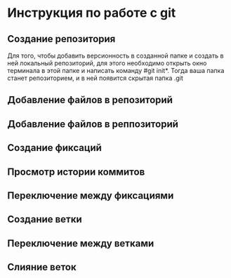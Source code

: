 # Инструкция по работе с git

## Создание репозитория

Для того, чтобы добавить версионность в созданной папке и создать в ней локальный репозиторий, для этого необходимо открыть окно терминала в этой папке и написать команду #git init*. Тогда ваша папка станет репозиторием, и в ней появится скрытая папка .git

## Добавление файлов в репозиторий

## Добавление файлов в реппозиторий

## Создание фиксаций

## Просмотр истории коммитов

## Переключение между фиксациями

## Создание ветки

## Переключение между ветками

## Слияние веток